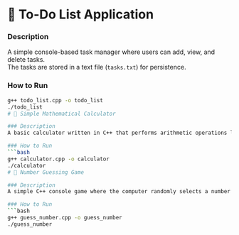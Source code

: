 # 📝 To-Do List Application

### Description
A simple console-based task manager where users can add, view, and delete tasks.  
The tasks are stored in a text file (`tasks.txt`) for persistence.

### How to Run
```bash
g++ todo_list.cpp -o todo_list
./todo_list
# 🧮 Simple Mathematical Calculator

### Description
A basic calculator written in C++ that performs arithmetic operations like addition, subtraction, multiplication, and division based on user input.

### How to Run
```bash
g++ calculator.cpp -o calculator
./calculator
# 🎯 Number Guessing Game

### Description
A simple C++ console game where the computer randomly selects a number between 1 and 100, and the user tries to guess it with hints provided.

### How to Run
```bash
g++ guess_number.cpp -o guess_number
./guess_number
```